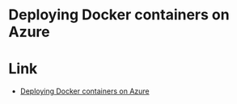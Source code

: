 # Deploying Docker containers on Azure


# Link
- [Deploying Docker containers on Azure](https://docs.docker.com/cloud/aci-integration/)